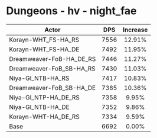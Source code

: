 # Dungeons - hv - night_fae
| Actor | DPS | Increase |
|---|:---:|:---:|
|Korayn-WHT_FS-HA_RS|7556|12.91%|
|Korayn-WHT_FS-HA_DE|7492|11.95%|
|Dreamweaver-FoB-HA_DE_RS|7446|11.27%|
|Dreamweaver-FoB_SB-HA_RS|7430|11.03%|
|Niya-GI_NTB-HA_RS|7417|10.83%|
|Dreamweaver-FoB_SB-HA_DE|7385|10.36%|
|Niya-GI_NTP-HA_DE_RS|7358|9.95%|
|Niya-GI_NTB-HA_DE|7352|9.86%|
|Korayn-WHT-HA_DE_RS|7334|9.59%|
|Base|6692|0.00%|
